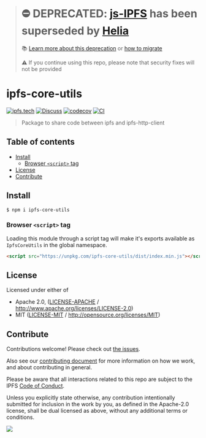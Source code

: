 > # ⛔️ DEPRECATED: [js-IPFS](https://github.com/ipfs/js-ipfs) has been superseded by [Helia](https://github.com/ipfs/helia)
>
> 📚 [Learn more about this deprecation](https://github.com/ipfs/js-ipfs/issues/4336) or [how to migrate](https://github.com/ipfs/helia/wiki/Migrating-from-js-IPFS)
>
> ⚠️ If you continue using this repo, please note that security fixes will not be provided

# ipfs-core-utils <!-- omit in toc -->

[![ipfs.tech](https://img.shields.io/badge/project-IPFS-blue.svg?style=flat-square)](https://ipfs.tech)
[![Discuss](https://img.shields.io/discourse/https/discuss.ipfs.tech/posts.svg?style=flat-square)](https://discuss.ipfs.tech)
[![codecov](https://img.shields.io/codecov/c/github/ipfs/js-ipfs.svg?style=flat-square)](https://codecov.io/gh/ipfs/js-ipfs)
[![CI](https://img.shields.io/github/actions/workflow/status/ipfs/js-ipfs/test.yml?branch=master\&style=flat-square)](https://github.com/ipfs/js-ipfs/actions/workflows/test.yml?query=branch%3Amaster)

> Package to share code between ipfs and ipfs-http-client

## Table of contents <!-- omit in toc -->

- [Install](#install)
  - [Browser `<script>` tag](#browser-script-tag)
- [License](#license)
- [Contribute](#contribute)

## Install

```console
$ npm i ipfs-core-utils
```

### Browser `<script>` tag

Loading this module through a script tag will make it's exports available as `IpfsCoreUtils` in the global namespace.

```html
<script src="https://unpkg.com/ipfs-core-utils/dist/index.min.js"></script>
```

## License

Licensed under either of

- Apache 2.0, ([LICENSE-APACHE](LICENSE-APACHE) / <http://www.apache.org/licenses/LICENSE-2.0>)
- MIT ([LICENSE-MIT](LICENSE-MIT) / <http://opensource.org/licenses/MIT>)

## Contribute

Contributions welcome! Please check out [the issues](https://github.com/ipfs/js-ipfs/issues).

Also see our [contributing document](https://github.com/ipfs/community/blob/master/CONTRIBUTING_JS.md) for more information on how we work, and about contributing in general.

Please be aware that all interactions related to this repo are subject to the IPFS [Code of Conduct](https://github.com/ipfs/community/blob/master/code-of-conduct.md).

Unless you explicitly state otherwise, any contribution intentionally submitted for inclusion in the work by you, as defined in the Apache-2.0 license, shall be dual licensed as above, without any additional terms or conditions.

[![](https://cdn.rawgit.com/jbenet/contribute-ipfs-gif/master/img/contribute.gif)](https://github.com/ipfs/community/blob/master/CONTRIBUTING.md)
